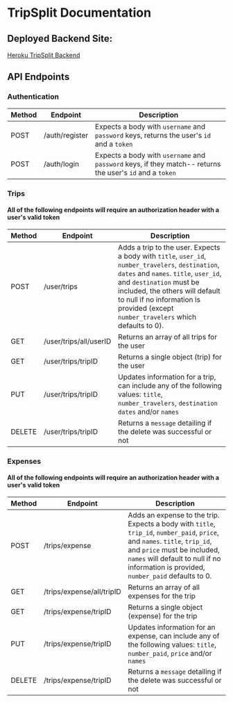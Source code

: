 # TripSplit Documentation

## Deployed Backend Site: 
[Heroku TripSplit Backend](https://trip-split-backend.herokuapp.com/)

## API Endpoints

### Authentication

| Method | Endpoint           | Description                                                                                                                                                                             |
| ------ | ------------------ | --------------------------------------------------------------------------------------------------------------------------------------------------------------------------------------- |
| POST   | /auth/register | Expects a body with `username` and `password` keys, returns the user's `id` and a `token`                                                               |
| POST   | /auth/login    | Expects a body with `username` and `password` keys, if they match-- returns the user's `id` and a `token`   |

### Trips
  #### All of the following endpoints will require an authorization header with a user's valid token

| Method | Endpoint          | Description                                                                                                                                                                                                |
| ------ | ----------------- | ---------------------------------------------------------------------------------------------------------------------------------------------------------------------------------------------------------- |
| POST   | /user/trips     | Adds a trip to the user. Expects a body with `title`, `user_id`, `number_travelers`, `destination`, `dates` and `names`. `title`, `user_id`, and `destination` must be included, the others will default to null if no information is provided (except `number_travelers` which defaults to 0).      |
| GET    | /user/trips/all/userID     | Returns an array of all trips for the user                                                                                                                      |
| GET   | /user/trips/tripID     | Returns a single object (trip) for the user           |
| PUT    | /user/trips/tripID | Updates information for a trip, can include any of the following values: `title`, `number_travelers`, `destination` `dates` and/or `names`|
| DELETE   | /user/trips/tripID     | Returns a `message` detailing if the delete was successful or not           |

### Expenses
  #### All of the following endpoints will require an authorization header with a user's valid token

| Method | Endpoint          | Description                                                                                                                                                                                                |
| ------ | ----------------- | ---------------------------------------------------------------------------------------------------------------------------------------------------------------------------------------------------------- |
| POST   | /trips/expense     | Adds an expense to the trip. Expects a body with `title`, `trip_id`, `number_paid`, `price`, and `names`. `title`, `trip_id`, and `price` must be included, `names` will default to null if no information is provided, `number_paid` defaults to 0.      |
| GET    | /trips/expense/all/tripID     | Returns an array of all expenses for the trip                                                                                                                      |
| GET   | /trips/expense/tripID     | Returns a single object (expense) for the trip           |
| PUT    | /trips/expense/tripID | Updates information for an expense, can include any of the following values: `title`, `number_paid`, `price` and/or `names`|
| DELETE   | /trips/expense/tripID     | Returns a `message` detailing if the delete was successful or not           |